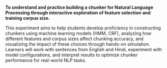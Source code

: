 **To understand and practice building a chunker for Natural Language Processing through interactive exploration of feature selection and training corpus size.**

This experiment aims to help students develop proficiency in constructing chunkers using machine learning models (HMM, CRF), analyzing how different features and corpus sizes affect chunking accuracy, and visualizing the impact of these choices through hands-on simulation. Learners will work with sentences from English and Hindi, experiment with model configurations, and interpret results to optimize chunker performance for real-world NLP tasks.
